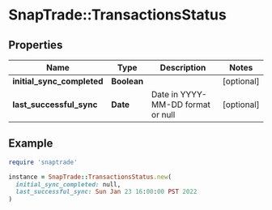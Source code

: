 # SnapTrade::TransactionsStatus

## Properties

| Name | Type | Description | Notes |
| ---- | ---- | ----------- | ----- |
| **initial_sync_completed** | **Boolean** |  | [optional] |
| **last_successful_sync** | **Date** | Date in YYYY-MM-DD format or null | [optional] |

## Example

```ruby
require 'snaptrade'

instance = SnapTrade::TransactionsStatus.new(
  initial_sync_completed: null,
  last_successful_sync: Sun Jan 23 16:00:00 PST 2022
)
```

